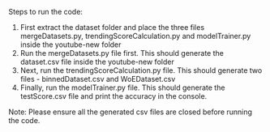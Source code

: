 Steps to run the code:
1) First extract the dataset folder and place the three files mergeDatasets.py, trendingScoreCalculation.py and modelTrainer.py inside the youtube-new folder
2) Run the mergeDatasets.py file first. This should generate the dataset.csv file inside the youtube-new folder
3) Next, run the trendingScoreCalculation.py file. This should generate two files - binnedDataset.csv and WoEDataset.csv
4) Finally, run the modelTrainer.py file. This should generate the testScore.csv file and print the accuracy in the console. 

Note: Please ensure all the generated csv files are closed before running the code.